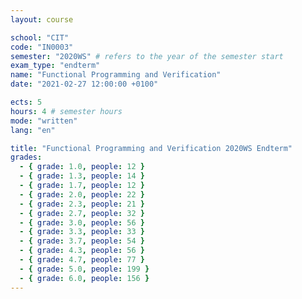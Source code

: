 ```yaml
---
layout: course

school: "CIT"
code: "IN0003"
semester: "2020WS" # refers to the year of the semester start
exam_type: "endterm"
name: "Functional Programming and Verification"
date: "2021-02-27 12:00:00 +0100"

ects: 5
hours: 4 # semester hours
mode: "written"
lang: "en"

title: "Functional Programming and Verification 2020WS Endterm"
grades:
  - { grade: 1.0, people: 12 }
  - { grade: 1.3, people: 14 }
  - { grade: 1.7, people: 12 }
  - { grade: 2.0, people: 22 }
  - { grade: 2.3, people: 21 }
  - { grade: 2.7, people: 32 }
  - { grade: 3.0, people: 56 }
  - { grade: 3.3, people: 33 }
  - { grade: 3.7, people: 54 }
  - { grade: 4.3, people: 56 }
  - { grade: 4.7, people: 77 }
  - { grade: 5.0, people: 199 }
  - { grade: 6.0, people: 156 }
---
```



